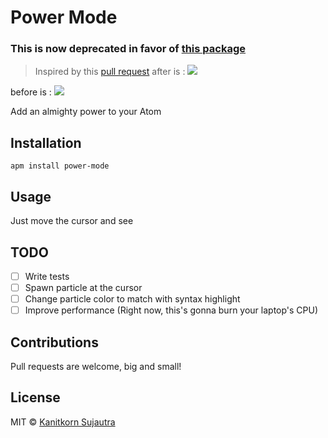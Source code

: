 # Power Mode

### This is now deprecated in favor of [this package](https://atom.io/packages/activate-power-mode)


> Inspired by this [pull request](https://github.com/codeinthedark/editor/pull/1)
after  is : 
![](https://cdn.rawgit.com/uniquechao/power-mode/master/power-mode-show.gif)

before is :
![](https://github.com/lukyth/power-mode/raw/master/screenshot.gif)

Add an almighty power to your Atom

## Installation
```
apm install power-mode
```

## Usage
Just move the cursor and see

## TODO
- [ ] Write tests
- [ ] Spawn particle at the cursor
- [ ] Change particle color to match with syntax highlight
- [ ] Improve performance (Right now, this's gonna burn your laptop's CPU)

## Contributions
Pull requests are welcome, big and small!

## License
MIT © [Kanitkorn Sujautra](https://kanitkorn.com)
